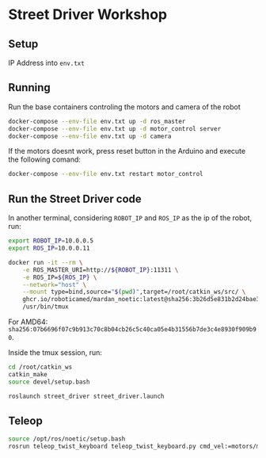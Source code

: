 # Street Driver Workshop

## Setup

IP Address into `env.txt`

## Running

Run the base containers controling the motors and camera of the robot

```bash
docker-compose --env-file env.txt up -d ros_master
docker-compose --env-file env.txt up -d motor_control server
docker-compose --env-file env.txt up -d camera
```

If the motors doesnt work, press reset button in the Arduino and execute the following comand:

```bash
docker-compose --env-file env.txt restart motor_control
```

## Run the Street Driver code

In another terminal, considering `ROBOT_IP` and `ROS_IP` as the ip of the robot, run:

```bash
export ROBOT_IP=10.0.0.5
export ROS_IP=10.0.0.11

docker run -it --rm \
    -e ROS_MASTER_URI=http://${ROBOT_IP}:11311 \
    -e ROS_IP=${ROS_IP} \
    --network="host" \
    --mount type=bind,source="$(pwd)",target=/root/catkin_ws/src/ \
    ghcr.io/roboticamed/mardan_noetic:latest@sha256:3b26d5e831b2d24bae3150b490db6913f329947c9e11d93a513d5deb7da6888d \
    /usr/bin/tmux
```

For AMD64: `sha256:07b6696f07c9b913c70c8b04cb26c5c40ca05e4b31556b7de3c4e8930f909b90`.

Inside the tmux session, run:

```bash
cd /root/catkin_ws
catkin_make
source devel/setup.bash

roslaunch street_driver street_driver.launch
```

## Teleop

```bash
source /opt/ros/noetic/setup.bash
rosrun teleop_twist_keyboard teleop_twist_keyboard.py cmd_vel:=motors/motor_twist
```
